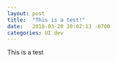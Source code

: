 ```yaml
---
layout: post
title:  "This is a test!"
date:   2018-03-20 10:02:13 -0700
categories: UI dev
---
```

This is a  test
